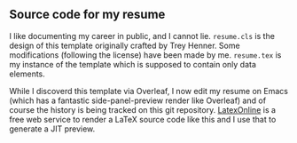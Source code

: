 ## Source code for my resume

I like documenting my career in public, and I cannot lie. `resume.cls` is the design of this template originally crafted by Trey Henner. Some modifications (following the license) have been made by me. `resume.tex` is my instance of the template which is supposed to contain only data elements.

While I discoverd this template via Overleaf, I now edit my resume on Emacs (which has a fantastic side-panel-preview render like Overleaf) and of course the history is being tracked on this git repository. [LatexOnline](https://latexonline.cc) is a free web service to render a LaTeX source code like this and I use that to generate a JIT preview.

